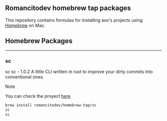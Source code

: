## Romancitodev homebrew tap packages

This repository contains formulas for installing axo's projects using [Homebrew](https://brew.sh) on Mac.
## Homebrew Packages

---
### sc
sc
sc - 1.0.2
A little CLI written in rust to improve your dirty commits into conventional ones. 
> [!NOTE]
> You can check the proyect [here](https://github.com/romancitodev/simple-commits)
```bash
brew install romancitodev/homebrew-tap/sc
sc
sc
```

